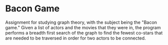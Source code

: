 # Bacon Game
Assignment for studying graph theory, with the subject being the "Bacon game." Given a list of actors and the movies that they were in, the program performs a breadth first search of the graph to find the fewest co-stars that are needed to be traversed in order for two actors to be connected. 
